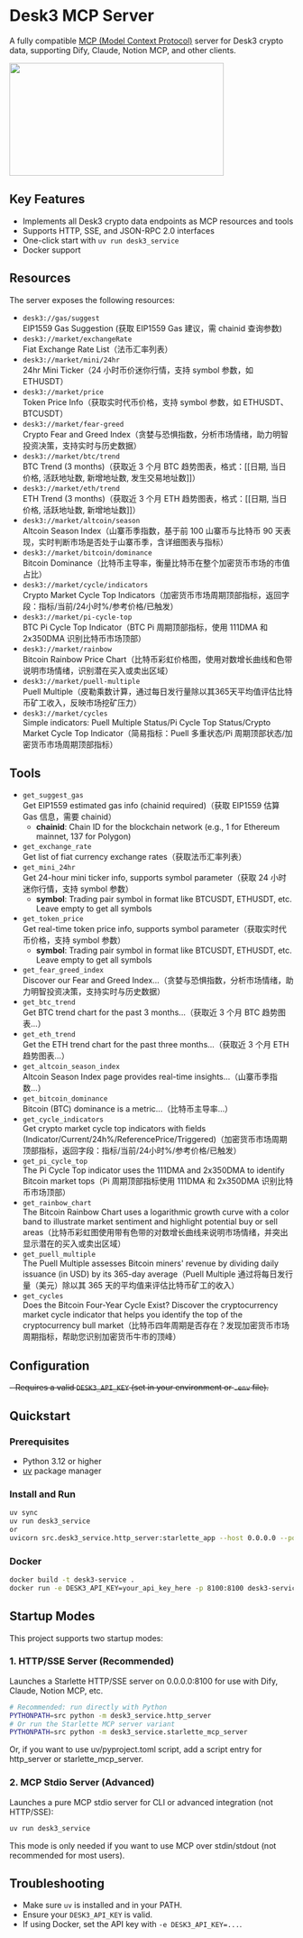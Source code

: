 # Desk3 MCP Server

A fully compatible [MCP (Model Context Protocol)](https://github.com/mcp-protocol/spec) server for Desk3 crypto data, supporting Dify, Claude, Notion MCP, and other clients.

<a href="https://glama.ai/mcp/servers/@desk3/cryptocurrency-mcp-server">
  <img width="380" height="200" src="https://glama.ai/mcp/servers/@desk3/cryptocurrency-mcp-server/badge" />
</a>

## Key Features

- Implements all Desk3 crypto data endpoints as MCP resources and tools
- Supports HTTP, SSE, and JSON-RPC 2.0 interfaces
- One-click start with `uv run desk3_service`
- Docker support

## Resources

The server exposes the following resources:

- `desk3://gas/suggest`  
  EIP1559 Gas Suggestion (获取 EIP1559 Gas 建议，需 chainid 查询参数)
- `desk3://market/exchangeRate`  
  Fiat Exchange Rate List（法币汇率列表）
- `desk3://market/mini/24hr`  
  24hr Mini Ticker（24 小时币价迷你行情，支持 symbol 参数，如 ETHUSDT）
- `desk3://market/price`  
  Token Price Info（获取实时代币价格，支持 symbol 参数，如 ETHUSDT、BTCUSDT）
- `desk3://market/fear-greed`  
  Crypto Fear and Greed Index（贪婪与恐惧指数，分析市场情绪，助力明智投资决策，支持实时与历史数据）
- `desk3://market/btc/trend`  
  BTC Trend (3 months)（获取近 3 个月 BTC 趋势图表，格式：[[日期, 当日价格, 活跃地址数, 新增地址数, 发生交易地址数]]）
- `desk3://market/eth/trend`  
  ETH Trend (3 months)（获取近 3 个月 ETH 趋势图表，格式：[[日期, 当日价格, 活跃地址数, 新增地址数]]）
- `desk3://market/altcoin/season`  
  Altcoin Season Index（山寨币季指数，基于前 100 山寨币与比特币 90 天表现，实时判断市场是否处于山寨币季，含详细图表与指标）
- `desk3://market/bitcoin/dominance`  
  Bitcoin Dominance（比特币主导率，衡量比特币在整个加密货币市场的市值占比）
- `desk3://market/cycle/indicators`  
  Crypto Market Cycle Top Indicators（加密货币市场周期顶部指标，返回字段：指标/当前/24小时%/参考价格/已触发）
- `desk3://market/pi-cycle-top`  
  BTC Pi Cycle Top Indicator（BTC Pi 周期顶部指标，使用 111DMA 和 2x350DMA 识别比特币市场顶部）
- `desk3://market/rainbow`  
  Bitcoin Rainbow Price Chart（比特币彩虹价格图，使用对数增长曲线和色带说明市场情绪，识别潜在买入或卖出区域）
- `desk3://market/puell-multiple`  
  Puell Multiple（皮勒乘数计算，通过每日发行量除以其365天平均值评估比特币矿工收入，反映市场挖矿压力）
- `desk3://market/cycles`  
  Simple indicators: Puell Multiple Status/Pi Cycle Top Status/Crypto Market Cycle Top Indicator（简易指标：Puell 多重状态/Pi 周期顶部状态/加密货币市场周期顶部指标）

## Tools

- `get_suggest_gas`  
  Get EIP1559 estimated gas info (chainid required)（获取 EIP1559 估算 Gas 信息，需要 chainid）
  - **chainid**: Chain ID for the blockchain network (e.g., 1 for Ethereum mainnet, 137 for Polygon)
- `get_exchange_rate`  
  Get list of fiat currency exchange rates（获取法币汇率列表）
- `get_mini_24hr`  
  Get 24-hour mini ticker info, supports symbol parameter（获取 24 小时迷你行情，支持 symbol 参数）
  - **symbol**: Trading pair symbol in format like BTCUSDT, ETHUSDT, etc. Leave empty to get all symbols
- `get_token_price`  
  Get real-time token price info, supports symbol parameter（获取实时代币价格，支持 symbol 参数）
  - **symbol**: Trading pair symbol in format like BTCUSDT, ETHUSDT, etc. Leave empty to get all symbols
- `get_fear_greed_index`  
  Discover our Fear and Greed Index...（贪婪与恐惧指数，分析市场情绪，助力明智投资决策，支持实时与历史数据）
- `get_btc_trend`  
  Get BTC trend chart for the past 3 months...（获取近 3 个月 BTC 趋势图表...）
- `get_eth_trend`  
  Get the ETH trend chart for the past three months...（获取近 3 个月 ETH 趋势图表...）
- `get_altcoin_season_index`  
  Altcoin Season Index page provides real-time insights...（山寨币季指数...）
- `get_bitcoin_dominance`  
  Bitcoin (BTC) dominance is a metric...（比特币主导率...）
- `get_cycle_indicators`  
  Get crypto market cycle top indicators with fields (Indicator/Current/24h%/ReferencePrice/Triggered)（加密货币市场周期顶部指标，返回字段：指标/当前/24小时%/参考价格/已触发）
- `get_pi_cycle_top`  
  The Pi Cycle Top indicator uses the 111DMA and 2x350DMA to identify Bitcoin market tops（Pi 周期顶部指标使用 111DMA 和 2x350DMA 识别比特币市场顶部）
- `get_rainbow_chart`  
  The Bitcoin Rainbow Chart uses a logarithmic growth curve with a color band to illustrate market sentiment and highlight potential buy or sell areas（比特币彩虹图使用带有色带的对数增长曲线来说明市场情绪，并突出显示潜在的买入或卖出区域）
- `get_puell_multiple`  
  The Puell Multiple assesses Bitcoin miners' revenue by dividing daily issuance (in USD) by its 365-day average（Puell Multiple 通过将每日发行量（美元）除以其 365 天的平均值来评估比特币矿工的收入）
- `get_cycles`  
  Does the Bitcoin Four-Year Cycle Exist? Discover the cryptocurrency market cycle indicator that helps you identify the top of the cryptocurrency bull market（比特币四年周期是否存在？发现加密货币市场周期指标，帮助您识别加密货币牛市的顶峰）

## Configuration

~~- Requires a valid `DESK3_API_KEY` (set in your environment or `.env` file).~~

## Quickstart

### Prerequisites

- Python 3.12 or higher
- [uv](https://docs.astral.sh/uv/getting-started/installation/) package manager

### Install and Run

```bash
uv sync
uv run desk3_service
or
uvicorn src.desk3_service.http_server:starlette_app --host 0.0.0.0 --port 8100
```

### Docker

```bash
docker build -t desk3-service .
docker run -e DESK3_API_KEY=your_api_key_here -p 8100:8100 desk3-service
```

## Startup Modes

This project supports two startup modes:

### 1. HTTP/SSE Server (Recommended)

Launches a Starlette HTTP/SSE server on 0.0.0.0:8100 for use with Dify, Claude, Notion MCP, etc.

```bash
# Recommended: run directly with Python
PYTHONPATH=src python -m desk3_service.http_server
# Or run the Starlette MCP server variant
PYTHONPATH=src python -m desk3_service.starlette_mcp_server
```

Or, if you want to use uv/pyproject.toml script, add a script entry for http_server or starlette_mcp_server.

### 2. MCP Stdio Server (Advanced)

Launches a pure MCP stdio server for CLI or advanced integration (not HTTP/SSE):

```bash
uv run desk3_service
```

This mode is only needed if you want to use MCP over stdin/stdout (not recommended for most users).

## Troubleshooting

- Make sure `uv` is installed and in your PATH.
- Ensure your `DESK3_API_KEY` is valid.
- If using Docker, set the API key with `-e DESK3_API_KEY=...`.



